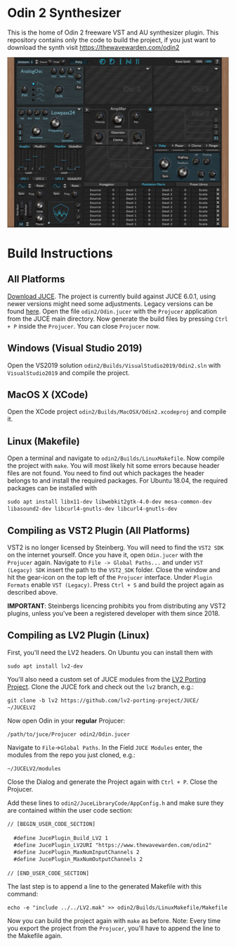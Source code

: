 # Odin 2 Synthesizer

This is the home of Odin 2 freeware VST and AU synthesizer plugin. This repository contains only the code to build the project, if you just want to download the synth visit
https://thewavewarden.com/odin2

![alt text](screenshot.png)

# Build Instructions
## All Platforms
[Download JUCE](https://juce.com/get-juce/download). The project is currently build against JUCE 6.0.1, using newer versions might need some adjustments. Legacy versions can be found [here](https://github.com/juce-framework/JUCE/releases). Open the file `odin2/Odin.jucer` with the `Projucer` application from the JUCE main directory. Now generate the build files by pressing `Ctrl + P` inside the `Projucer`. You can close `Projucer` now.

## Windows (Visual Studio 2019)

Open the VS2019 solution `odin2/Builds/VisualStudio2019/Odin2.sln` with `VisualStudio2019` and compile the project.

## MacOS X (XCode)

Open the XCode project `odin2/Builds/MacOSX/Odin2.xcodeproj` and compile it.

## Linux (Makefile)

Open a terminal and navigate to `odin2/Builds/LinuxMakefile`. Now compile the project with `make`. You will most likely hit some errors because header files are not found. You need to find out which packages the header belongs to and install the required packages. For Ubuntu 18.04, the required packages can be installed with
```
sudo apt install libx11-dev libwebkit2gtk-4.0-dev mesa-common-dev libasound2-dev libcurl4-gnutls-dev libcurl4-gnutls-dev
```

## Compiling as VST2 Plugin (All Platforms)
VST2 is no longer licensed by Steinberg. You will need to find the `VST2 SDK` on the internet yourself. Once you have it, open `Odin.jucer` with the `Projucer` again. Navigate to `File -> Global Paths...` and under `VST (Legacy) SDK` insert the path to the `VST2_SDK` folder. Close the window and hit the gear-icon on the top left of the `Projucer` interface. Under `Plugin Formats` enable `VST (Legacy)`. Press `Ctrl + S` and build the project again as described above.

**IMPORTANT**: Steinbergs licencing prohibits you from distributing any VST2 plugins, unless you've been a registered developer with them since 2018.

## Compiling as LV2 Plugin (Linux)
First, you'll need the LV2 headers. On Ubuntu you can install them with
```
sudo apt install lv2-dev
```
You'll also need a custom set of JUCE modules from the [LV2 Porting Project](https://github.com/lv2-porting-project/). Clone the JUCE fork and check out the `lv2` branch, e.g.:
```
git clone -b lv2 https://github.com/lv2-porting-project/JUCE/ ~/JUCELV2
```
Now open Odin in your **regular** Projucer:
```
/path/to/juce/Projucer odin2/Odin.jucer
```
Navigate to `File`->`Global Paths`. In the Field `JUCE Modules` enter, the modules from the repo you just cloned, e.g.:
```
~/JUCELV2/modules
```
Close the Dialog and generate the Project again with `Ctrl + P`. Close the Projucer.

Add these lines to `odin2/JuceLibraryCode/AppConfig.h` and make sure they are contained within the user code section:
```
// [BEGIN_USER_CODE_SECTION]

  #define JucePlugin_Build_LV2 1
  #define JucePlugin_LV2URI "https://www.thewavewarden.com/odin2"
  #define JucePlugin_MaxNumInputChannels 2
  #define JucePlugin_MaxNumOutputChannels 2

// [END_USER_CODE_SECTION]
```
The last step is to append a line to the generated Makefile with this command:
```
echo -e "include ../../LV2.mak" >> odin2/Builds/LinuxMakefile/Makefile
```
Now you can build the project again with `make` as before. Note: Every time you export the project from the `Projucer`, you'll have to append the line to the Makefile again.
